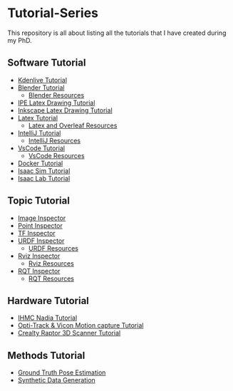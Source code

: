 # Tutorial-Series
This repository is all about listing all the tutorials that I have created during my PhD.

## Software Tutorial
- [Kdenlive Tutorial](https://github.com/ArghyaChatterjee/Kdenlive-Tutorial)
- [Blender Tutorial](https://github.com/ArghyaChatterjee/Blender-Tutorial)
  - [Blender Resources](https://github.com/ArghyaChatterjee/All-About-Blender-Resources)  
- [IPE Latex Drawing Tutorial](https://github.com/ArghyaChatterjee/IPE-Latex-Drawing-Tutorial)
- [Inkscape Latex Drawing Tutorial]()
- [Latex Tutorial](https://github.com/ArghyaChatterjee/Latex-and-Overleaf-Tutorial)
  - [Latex and Overleaf Resources](https://github.com/ArghyaChatterjee/Latex-and-Overleaf-Resources) 
- [IntelliJ Tutorial]()
  - [IntelliJ Resources]()
- [VsCode Tutorial]()
  - [VsCode Resources]()
- [Docker Tutorial](https://github.com/ArghyaChatterjee/Docker-Tutorial)
- [Isaac Sim Tutorial](https://github.com/ArghyaChatterjee/Isaac-Sim-Tutorial)
- [Isaac Lab Tutorial](https://github.com/ArghyaChatterjee/Isaac-Lab-Tutorial)

## Topic Tutorial
- [Image Inspector](https://github.com/ArghyaChatterjee/image-inspector)
- [Point Inspector](https://github.com/ArghyaChatterjee/point-inspector)
- [TF Inspector](https://github.com/ArghyaChatterjee/TF-Inspector)
- [URDF Inspector](https://github.com/ArghyaChatterjee/URDF-Inspector)
  - [URDF Resources](https://github.com/ArghyaChatterjee/All-About-Robot-URDFs) 
- [Rviz Inspector](https://github.com/ArghyaChatterjee/Rviz-Inspector)
  - [Rviz Resources](https://github.com/ArghyaChatterjee/All-About-Rviz-Resources) 
- [RQT Inspector](https://github.com/ArghyaChatterjee/RQT-Tutorial)
  - [RQT Resources](https://github.com/ArghyaChatterjee/RQT-Resources) 

## Hardware Tutorial
- [IHMC Nadia Tutorial](https://github.com/ArghyaChatterjee/IHMC-Nadia-Tutorial)
- [Opti-Track & Vicon Motion capture Tutorial](https://github.com/ArghyaChatterjee/Optitrack-and-Vicon-Mocap-Tutorial)
- [Crealty Raptor 3D Scanner Tutorial](https://github.com/ArghyaChatterjee/All-About-Creality-Raptor-Scanner)

## Methods Tutorial
- [Ground Truth Pose Estimation]()
- [Synthetic Data Generation]()

